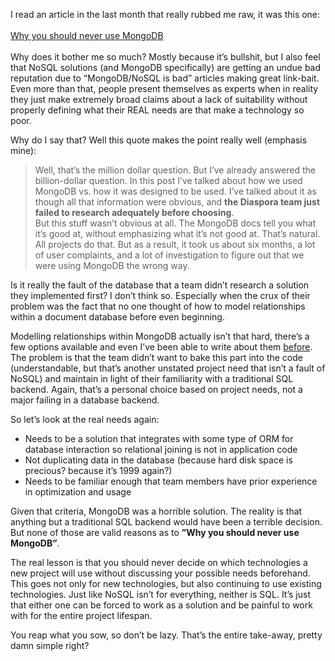 <!-- 
.. title: Wild unsupportable claims about how Product X sucks!
.. slug: wild-unsupportable-claims-about-how-product-x-sucks
.. date: 2013-12-11 07:45:46 UTC-05:00
.. tags: soapbox, databases, mongodb
.. category: 
.. link: 
.. description: 
.. type: text
-->

I read an article in the last month that really rubbed me raw, it was this one:
<br/><br/>
<a href='http://www.sarahmei.com/blog/2013/11/11/why-you-should-never-use-mongodb/'>Why you should never use MongoDB</a>
<br/><br/>
Why does it bother me so much? Mostly because it’s bullshit, but I also feel that NoSQL solutions (and MongoDB specifically) are getting an undue bad reputation due to “MongoDB/NoSQL is bad” articles making great link-bait. Even more than that, people present themselves as experts when in reality they just make extremely broad claims about a lack of suitability without properly defining what their REAL needs are that make a technology so poor. 
</p>

<!-- TEASER_END -->

<p>
Why do I say that? Well this quote makes the point really well (emphasis mine):

 <blockquote>
Well, that’s the million dollar question. But I’ve already answered the billion-dollar question. In this post I’ve talked about how we used MongoDB vs. how it was designed to be used. I’ve talked about it as though all that information were obvious, and <strong>the Diaspora team just failed to research adequately before choosing</strong>.
<br/>
But this stuff wasn’t obvious at all. The MongoDB docs tell you what it’s good at, without emphasizing what it’s not good at. That’s natural. All projects do that. But as a result, it took us about six months, a lot of user complaints, and a lot of investigation to figure out that we were using MongoDB the wrong way.
</blockquote>

Is it really the fault of the database that a team didn’t research a solution they implemented first? I don’t think so. Especially when the crux of their problem was the fact that no one thought of how to model relationships within a document database before even beginning.
</p>

<p>
Modelling relationships within MongoDB actually isn’t that hard, there’s a few options available and even I’ve been able to write about them <a href=”http://www.npcompleteheart.com/post/starting-with-mongo-some-dos-and-donts/”>before</a>. The problem is that the team didn’t want  to bake this part into the code (understandable, but that’s another unstated project need that isn’t a fault of NoSQL) and maintain in light of their familiarity with a traditional SQL backend. Again, that’s a personal choice based on project needs, not a major failing in a database backend.
</p>

<p>
So let’s look at the real needs again:
<ul>
<li>Needs to be a solution that integrates with some type of ORM for database interaction so relational joining is not in application code</li>
<li>Not duplicating data in the database (because hard disk space is precious? because it’s 1999 again?)</li>
<li>Needs to be familiar enough that team members have prior experience in optimization and usage</li>
</ul>

Given that criteria, MongoDB was a horrible solution. The reality is that anything but a traditional SQL backend would have been a terrible decision. But none of those are valid reasons as to <strong>”Why you should never use MongoDB”</strong>.
</p>

<p>
The real lesson is that you should never decide on which technologies a new project will use without discussing your possible needs beforehand. This goes not only for new technologies, but also continuing to use existing technologies. Just like NoSQL isn’t for everything, neither is SQL. It’s just that either one can be forced to work as a solution and be painful to work with for the entire project lifespan.
</p>

<p>
You reap what you sow, so don’t be lazy. That’s the entire take-away, pretty damn simple right?
</p>

